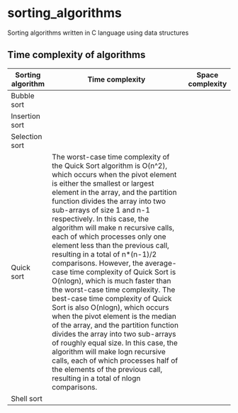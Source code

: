 # sorting_algorithms
Sorting algorithms written in C language using data structures

## Time complexity of algorithms
| Sorting algorithm | Time complexity | Space complexity |
|---|---|---|
| Bubble sort |||
| Insertion sort |||
| Selection sort |||
| Quick sort | The worst-case time complexity of the Quick Sort algorithm is O(n^2), which occurs when the pivot element is either the smallest or largest element in the array, and the partition function divides the array into two sub-arrays of size 1 and n-1 respectively. In this case, the algorithm will make n recursive calls, each of which processes only one element less than the previous call, resulting in a total of n*(n-1)/2 comparisons. However, the average-case time complexity of Quick Sort is O(nlogn), which is much faster than the worst-case time complexity. The best-case time complexity of Quick Sort is also O(nlogn), which occurs when the pivot element is the median of the array, and the partition function divides the array into two sub-arrays of roughly equal size. In this case, the algorithm will make logn recursive calls, each of which processes half of the elements of the previous call, resulting in a total of nlogn comparisons. ||
| Shell sort |||
